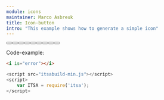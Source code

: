 ```yaml
---
module: icons
maintainer: Marco Asbreuk
title: Icon-button
intro: "This example shows how to generate a simple icon"
---
```


<button class="pure-button pure-button-bordered itsa-icon"><icon-error></icon-error></button><button class="pure-button pure-button-bordered itsa-icon"><icon-alert></icon-alert></button><button class="pure-button pure-button-bordered itsa-icon"><icon-animatedaudio></icon-animatedaudio></button><button class="pure-button pure-button-bordered itsa-icon"><icon-animatedaudiocenter></icon-animatedaudiocenter></button><button class="pure-button pure-button-bordered itsa-icon"><icon-animatedgrid></icon-animatedgrid></button><button class="pure-button pure-button-bordered itsa-icon"><icon-animatedradar></icon-animatedradar></button><button class="pure-button pure-button-bordered itsa-icon"><icon-animatedspinnercircles></icon-animatedspinnercircles></button><button class="pure-button pure-button-bordered itsa-icon"><icon-animatedspinneroval></icon-animatedspinneroval></button><button class="pure-button pure-button-bordered itsa-icon"><icon-animatedspinnertail></icon-animatedspinnertail></button>

<p class="spaced">Code-example:</p>

```html
<i is="error"></i>
```

```js
<script src="itsabuild-min.js"></script>
<script>
    var ITSA = require('itsa');
</script>
```

<script src="../../dist/itsabuild-min.js"></script>
<script>
    var ITSA = require('itsa');
</script>
